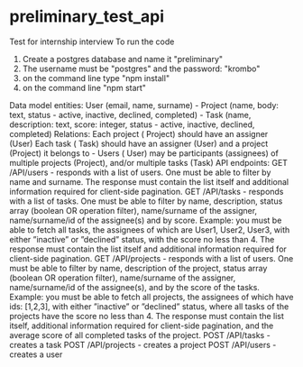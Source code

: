 # preliminary_test_api
Test for internship interview
To run the code 
1. Create a postgres database and name it "preliminary"
2. The username must be "postgres" and the password: "krombo"
3. on the command line type "npm install"
4. on the command line "npm start"

Data model entities:
User (email, name, surname) -
Project (name, body: text, status - active, inactive, declined, completed) - 
Task (name, description: text, score: integer, status - active, inactive, declined, completed)
Relations:
Each project ( Project) should have an assigner (User)
Each task ( Task) should have an assigner (User) and a project (Project) it belongs to - Users ( User) may be participants (assignees) of multiple projects (Project), and/or multiple tasks (Task)
API endpoints:
GET /API/users - responds with a list of users. One must be able to filter by name and surname. The response must contain the list itself and additional information required for client-side pagination.
GET /API/tasks - responds with a list of tasks. One must be able to filter by name, description, status array (boolean OR operation filter), name/surname of the assigner, name/surname/id of the assignee(s) and by score. Example: you must be able to fetch all tasks, the assignees of which are User1, User2, User3, with either ”inactive” or ”declined” status, with the score no less than 4. The response must contain the list itself and additional information required for client-side pagination.
GET /API/projects - responds with a list of users. One must be able to filter by name, description of the project, status array (boolean OR operation filter), name/surname of the assigner, name/surname/id of the assignee(s), and by the score of the tasks.
 Example: you must be able to fetch all projects, the assignees of which have ids: [1,2,3], with either ”inactive” or ”declined” status, where all tasks of the projects have the score no less than 4. The response must contain the list itself, additional information required for client-side pagination, and the average score of all completed tasks of the project.
POST /API/tasks - creates a task
POST /API/projects - creates a project
POST /API/users - creates a user

